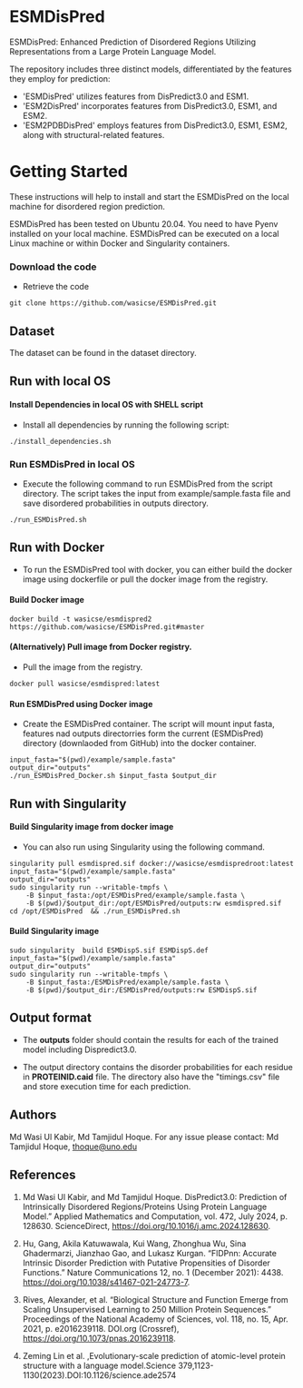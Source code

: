 # ESMDisPred
ESMDisPred: Enhanced Prediction of Disordered Regions Utilizing Representations from a Large Protein Language Model.

The repository includes three distinct models, differentiated by the features they employ for prediction:
* 'ESMDisPred' utilizes features from DisPredict3.0 and ESM1.
* 'ESM2DisPred' incorporates features from DisPredict3.0, ESM1, and ESM2.
* 'ESM2PDBDisPred' employs features from DisPredict3.0, ESM1, ESM2, along with structural-related features.

# Getting Started
 
These instructions will help to install and start the ESMDisPred on the local machine for disordered region prediction.

ESMDisPred has been tested on Ubuntu 20.04. You need to have Pyenv installed on your local machine. ESMDisPred can be executed on a local Linux machine or within Docker and Singularity containers.

### Download the code

- Retrieve the code

```
git clone https://github.com/wasicse/ESMDisPred.git

```

## Dataset
The dataset can be found in the dataset directory. 

## Run with local OS


#### Install Dependencies in local OS with SHELL script

- Install all dependencies by running the following script:

```
./install_dependencies.sh
```

### Run ESMDisPred in local OS

- Execute the following command to run ESMDisPred from the script directory. The script takes the input from example/sample.fasta file and save disordered probabilities in outputs directory.

```
./run_ESMDisPred.sh
```

## Run with Docker
- To run the ESMDisPred tool with docker, you can either build the docker image using dockerfile or pull the docker image from the registry.

#### Build Docker image 

```
docker build -t wasicse/esmdispred2 https://github.com/wasicse/ESMDisPred.git#master    
```
 #### (Alternatively) Pull image from Docker registry.

- Pull the image from the registry.
 ```
docker pull wasicse/esmdispred:latest
```
#### Run ESMDisPred using Docker image
- Create the ESMDisPred container. The script will mount input fasta, features nad outputs directorries form the current (ESMDisPred) directory (downlaoded from GitHub) into the docker container.

```
input_fasta="$(pwd)/example/sample.fasta"
output_dir="outputs"
./run_ESMDisPred_Docker.sh $input_fasta $output_dir
```

## Run with Singularity 

#### Build Singularity image from docker image
- You can also run using Singularity using the following command.

```
singularity pull esmdispred.sif docker://wasicse/esmdispredroot:latest
input_fasta="$(pwd)/example/sample.fasta"
output_dir="outputs"
sudo singularity run --writable-tmpfs \
	-B $input_fasta:/opt/ESMDisPred/example/sample.fasta \
	-B $(pwd)/$output_dir:/opt/ESMDisPred/outputs:rw esmdispred.sif
cd /opt/ESMDisPred  && ./run_ESMDisPred.sh
```
#### Build Singularity image 
```
sudo singularity  build ESMDispS.sif ESMDispS.def
input_fasta="$(pwd)/example/sample.fasta"
output_dir="outputs"
sudo singularity run --writable-tmpfs \
	-B $input_fasta:/ESMDisPred/example/sample.fasta \
	-B $(pwd)/$output_dir:/ESMDisPred/outputs:rw ESMDispS.sif
```
## Output format

- The **outputs** folder should contain the results for each of the trained model including Dispredict3.0. 

- The output directory contains the disorder probabilities for each residue in **PROTEINID.caid** file. The directory also have the "timings.csv" file and store execution time for each prediction.


## Authors

Md Wasi Ul Kabir, Md Tamjidul Hoque. For any issue please contact: Md Tamjidul Hoque, thoque@uno.edu 

## References

1. Md Wasi Ul Kabir, and Md Tamjidul Hoque. DisPredict3.0: Prediction of Intrinsically Disordered Regions/Proteins Using Protein Language Model.” Applied Mathematics and Computation, vol. 472, July 2024, p. 128630. ScienceDirect, https://doi.org/10.1016/j.amc.2024.128630.

2. Hu, Gang, Akila Katuwawala, Kui Wang, Zhonghua Wu, Sina Ghadermarzi, Jianzhao Gao, and Lukasz Kurgan. “FlDPnn: Accurate Intrinsic Disorder Prediction with Putative Propensities of Disorder Functions.” Nature Communications 12, no. 1 (December 2021): 4438. https://doi.org/10.1038/s41467-021-24773-7.

3. Rives, Alexander, et al. “Biological Structure and Function Emerge from Scaling Unsupervised Learning to 250 Million Protein Sequences.” Proceedings of the National Academy of Sciences, vol. 118, no. 15, Apr. 2021, p. e2016239118. DOI.org (Crossref), https://doi.org/10.1073/pnas.2016239118.

4. Zeming Lin et al. ,Evolutionary-scale prediction of atomic-level protein structure with a language model.Science 379,1123-1130(2023).DOI:10.1126/science.ade2574